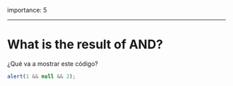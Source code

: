 importance: 5

---

# What is the result of AND?

¿Qué va a mostrar este código?

```js
alert(1 && null && 2);
```
